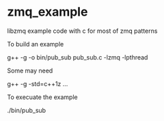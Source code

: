 # zmq_example
libzmq example code with c for most of zmq patterns

To build an example

g++ -g -o bin/pub_sub pub_sub.c -lzmq -lpthread

Some may need

g++ -g -std=c++1z ...

To execuate the example

./bin/pub_sub
